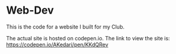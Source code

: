 # Web-Dev
This is the code for a website I built for my Club. 

The actual site is hosted on codepen.io. The link to view the site is: https://codepen.io/AKedari/pen/KKdQRev
